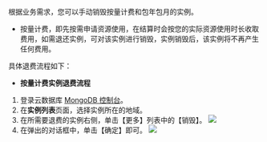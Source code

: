 根据业务需求，您可以手动销毁按量计费和包年包月的实例。

- 按量计费，即先按需申请资源使用，在结算时会按您的实际资源使用时长收取费用，如需退还实例，可对该实例进行销毁，实例销毁后，该实例将不再产生任何费用。

具体退费流程如下：
- **按量计费实例退费流程**
 1. 登录云数据库 [MongoDB 控制台](https://console.cloud.tencent.com/mongodb)。
 2. 在**实例列表**页面，选择实例所在的地域。 
 3. 在所需要退费的实例右侧，单击【更多】列表中的【销毁】。
![](https://main.qcloudimg.com/raw/ca68947613906b12eac3e403351116e1.png)
 4. 在弹出的对话框中，单击【确定】即可。
![](https://main.qcloudimg.com/raw/69be74bed8f80b4703a5564b3a1a6ba1.png)